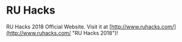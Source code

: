 # RU Hacks 

RU Hacks 2018 Official Website. Visit it at [http://www.ruhacks.com/](http://www.ruhacks.com/ "RU Hacks 2018")!